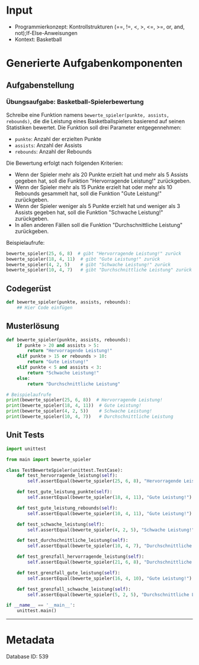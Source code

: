 # Input
- Programmierkonzept: Kontrollstrukturen (==, !=, <, >, <=, >=, or, and, not);If-Else-Anweisungen
- Kontext: Basketball

# Generierte Aufgabenkomponenten
## Aufgabenstellung
### Übungsaufgabe: Basketball-Spielerbewertung

Schreibe eine Funktion namens `bewerte_spieler(punkte, assists, rebounds)`, die die Leistung eines Basketballspielers basierend auf seinen Statistiken bewertet. Die Funktion soll drei Parameter entgegennehmen:

- `punkte`: Anzahl der erzielten Punkte
- `assists`: Anzahl der Assists
- `rebounds`: Anzahl der Rebounds

Die Bewertung erfolgt nach folgenden Kriterien:

- Wenn der Spieler mehr als 20 Punkte erzielt hat und mehr als 5 Assists gegeben hat, soll die Funktion "Hervorragende Leistung!" zurückgeben.
- Wenn der Spieler mehr als 15 Punkte erzielt hat oder mehr als 10 Rebounds gesammelt hat, soll die Funktion "Gute Leistung!" zurückgeben.
- Wenn der Spieler weniger als 5 Punkte erzielt hat und weniger als 3 Assists gegeben hat, soll die Funktion "Schwache Leistung!" zurückgeben.
- In allen anderen Fällen soll die Funktion "Durchschnittliche Leistung" zurückgeben.

Beispielaufrufe:

```python
bewerte_spieler(25, 6, 8)  # gibt "Hervorragende Leistung!" zurück
bewerte_spieler(18, 4, 11)  # gibt "Gute Leistung!" zurück
bewerte_spieler(4, 2, 5)    # gibt "Schwache Leistung!" zurück
bewerte_spieler(10, 4, 7)   # gibt "Durchschnittliche Leistung" zurück
```

## Codegerüst
```python
def bewerte_spieler(punkte, assists, rebounds):
    ## Hier Code einfügen
```

## Musterlösung
```python
def bewerte_spieler(punkte, assists, rebounds):
    if punkte > 20 and assists > 5:
        return "Hervorragende Leistung!"
    elif punkte > 15 or rebounds > 10:
        return "Gute Leistung!"
    elif punkte < 5 and assists < 3:
        return "Schwache Leistung!"
    else:
        return "Durchschnittliche Leistung"

# Beispielaufrufe
print(bewerte_spieler(25, 6, 8))  # Hervorragende Leistung!
print(bewerte_spieler(18, 4, 11))  # Gute Leistung!
print(bewerte_spieler(4, 2, 5))    # Schwache Leistung!
print(bewerte_spieler(10, 4, 7))   # Durchschnittliche Leistung
```

## Unit Tests
```python
import unittest

from main import bewerte_spieler

class TestBewerteSpieler(unittest.TestCase):
    def test_hervorragende_leistung(self):
        self.assertEqual(bewerte_spieler(25, 6, 8), "Hervorragende Leistung!")

    def test_gute_leistung_punkte(self):
        self.assertEqual(bewerte_spieler(18, 4, 11), "Gute Leistung!")

    def test_gute_leistung_rebounds(self):
        self.assertEqual(bewerte_spieler(10, 4, 11), "Gute Leistung!")

    def test_schwache_leistung(self):
        self.assertEqual(bewerte_spieler(4, 2, 5), "Schwache Leistung!")

    def test_durchschnittliche_leistung(self):
        self.assertEqual(bewerte_spieler(10, 4, 7), "Durchschnittliche Leistung")

    def test_grenzfall_hervorragende_leistung(self):
        self.assertEqual(bewerte_spieler(21, 6, 8), "Durchschnittliche Leistung")

    def test_grenzfall_gute_leistung(self):
        self.assertEqual(bewerte_spieler(16, 4, 10), "Gute Leistung!")

    def test_grenzfall_schwache_leistung(self):
        self.assertEqual(bewerte_spieler(5, 2, 5), "Durchschnittliche Leistung")

if __name__ == '__main__':
    unittest.main()
```
___
# Metadata
Database ID: 539
